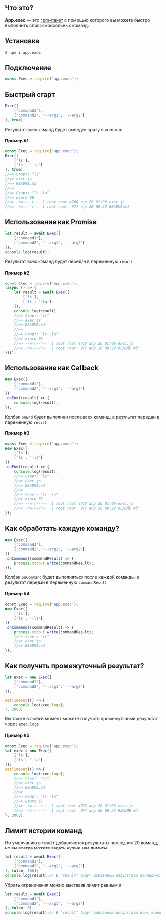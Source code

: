 ## Что это?

**App.exec** — это [npm-пакет](https://www.npmjs.com/package/app.exec) с помощью которого
вы можете быстро выполнить список консольных команд.

## Установка

```
$ npm i app.exec
```

## Подключение

```js
const Exec = require('app.exec');
```

## Быстрый старт

```js
Exec([
    ['command1'],
    ['command2', '--arg1', '--arg2']
], true);
```

Результат всех команд будет выведен сразу в консоль.

#### Пример #1

```js
const Exec = require('app.exec');
Exec([
    ['ls'],
    ['ls', '-la']
], true);
//=> Старт: "ls"
//=> exec.js
//=> README.md
//=> 
//=> Старт: "ls -la"
//=> итого 60
//=> -rw-r--r--  1 root root 4768 апр 20 01:06 exec.js
//=> -rw-r--r--  1 root root  977 апр 20 00:22 README.md
```

## Использование как Promise

```js
let result = await Exec([
    ['command1'],
    ['command2', '--arg1', '--arg2']
]);
console.log(result);
```

Результат всех команд будет передан в переменную ```result```

#### Пример #2

```js
const Exec = require('app.exec');
(async () => {
    let result = await Exec([
        ['ls'],
        ['ls', '-la']
    ]);
    console.log(result);
    //=> Старт: "ls"
    //=> exec.js
    //=> README.md
    //=> 
    //=> Старт: "ls -la"
    //=> итого 60
    //=> -rw-r--r--  1 root root 4768 апр 20 01:06 exec.js
    //=> -rw-r--r--  1 root root  977 апр 20 00:22 README.md
})();
```

## Использование как Callback

```js
new Exec([
    ['command1'],
    ['command2', '--arg1', '--arg2']
])
.onEnd((result) => {
    console.log(result);
});
```

Колбэк ```onEnd``` будет выполнен после всех команд,
а результат передан в переменную ```result```

#### Пример #3

```js
const Exec = require('app.exec');
new Exec([
    ['ls'],
    ['ls', '-la']
])
.onEnd((result) => {
    console.log(result);
    //=> Старт: "ls"
    //=> exec.js
    //=> README.md
    //=> 
    //=> Старт: "ls -la"
    //=> итого 60
    //=> -rw-r--r--  1 root root 4768 апр 20 01:06 exec.js
    //=> -rw-r--r--  1 root root  977 апр 20 00:22 README.md
});
```

## Как обработать каждую команду?

```js
new Exec([
    ['command1'],
    ['command2', '--arg1', '--arg2']
])
.onCommand((commandResult) => {
    process.stdout.write(commandResult);
});
```

Колбэк ```onCommand``` будет выполняться после каждой команды,
а результат передан в переменную ```commandResult```

#### Пример #4

```js
const Exec = require('app.exec');
new Exec([
    ['ls'],
    ['ls', '-la']
])
.onCommand((commandResult) => {
    process.stdout.write(commandResult);
    //=> Старт: "ls"
    //=> exec.js
    //=> README.md
});
```

## Как получить промежуточный результат?

```js
let exec = new Exec([
    ['command1'],
    ['command2', '--arg1', '--arg2']
]);

setTimeout(() => {
    console.log(exec.logs);
}, 2000);
```

Вы также в любой момент можете получить промежуточный результат через ```exec.logs```

#### Пример #5

```js
const Exec = require('app.exec');
let exec = new Exec([
    ['ls'],
    ['ls', '-la']
]);
setTimeout(() => {
    console.log(exec.logs);
    //=> Старт: "ls"
    //=> exec.js
    //=> README.md
    //=> 
    //=> Старт: "ls -la"
    //=> итого 60
    //=> -rw-r--r--  1 root root 4768 апр 20 01:06 exec.js
    //=> -rw-r--r--  1 root root  977 апр 20 00:22 README.md
}, 2000);
```

## Лимит истории команд

По умолчанию в `result` добавляются результаты последних 20 команд,
но вы всегда можете задать нужне вам лимиты.

```js
let result = await Exec([
    ['command1'],
    ['command2', '--arg1', '--arg2']
], false, 100);
console.log(result);// В "result" будут добавлены результаты последних 100 команд
```

Убрать ограничения можно выставив лимит равным `0`

```js
let result = await Exec([
    ['command1'],
    ['command2', '--arg1', '--arg2']
], false, 0);
console.log(result);// В "result" будут добавлены результаты всех команд.
```